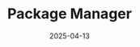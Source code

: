 ---
title: Package Manager
icon: fa-solid fa-cube
date: 2025-04-13
category: toolchain
tag:
    - package
license: MIT
---